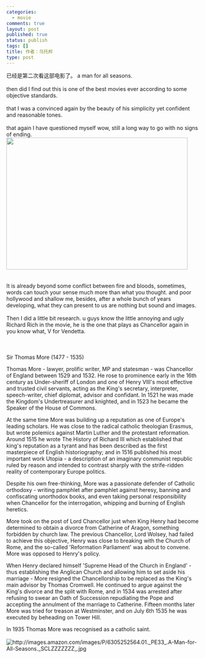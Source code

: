 ```yaml
--- 
categories: 
  - movie
comments: true
layout: post
published: true
status: publish
tags: []
title: 作者：乌托邦
type: post
---
```

<div id="msgcns!3725CC0EE38B1F6!1105" class="bvMsg">已经是第二次看这部电影了。 a man for all seasons. <br><br>then did I find out this is one of the best movies ever according to some objective standards. <br><br>that I was a convinced again by the beauty of his simplicity yet confident and reasonable tones.<br><br>that again I have questioned myself wow, still a long way to go with no signs of ending.<br><div style="width:477px;"><img src="http://static.flickr.com/53/149549046_ee1d1d8931.jpg?v=0" alt="" height="346" width="475"></div>
<br><br>It is already beyond some conflict between fire and bloods, sometimes, words can touch your sense much more than what you thought. and poor hollywood and shallow me, besides, after a whole bunch of years developing, what they can present to us are nothing but sound and images.<br><br>Then I did a little bit research. u guys know the little annoying and ugly Richard Rich in the movie, he is the one that plays as Chancellor again in you know what, V for Vendetta.<br><br><br><br>Sir Thomas More (1477 - 1535)

Thomas More - lawyer, prolific writer, MP and statesman - was Chancellor of England between 1529 and 1532. He rose to prominence early in the 16th century as Under-sheriff of London and one of Henry VIII's most effective and trusted civil servants, acting as the King's secretary, interpreter, speech-writer, chief diplomat, advisor and confidant. In 1521 he was made the Kingdom's Undertreasurer and knighted, and in 1523 he became the Speaker of the House of Commons.

At the same time More was building up a reputation as one of Europe's leading scholars. He was close to the radical catholic theologian Erasmus, but wrote polemics against Martin Luther and the protestant reformation. Around 1515 he wrote The History of Richard III which established that king's reputation as a tyrant and has been described as the first masterpiece of English historiography; and in 1516 published his most important work Utopia - a description of an imaginary communist republic ruled by reason and intended to contrast sharply with the strife-ridden reality of contemporary Europe politics.

Despite his own free-thinking, More was a passionate defender of Catholic orthodoxy - writing pamphlet after pamphlet against heresy, banning and confiscating unorthodox books, and even taking personal responsibility when Chancellor for the interrogation, whipping and burning of English heretics.

More took on the post of Lord Chancellor just when King Henry had become determined to obtain a divorce from Catherine of Aragon, something forbidden by church law. The previous Chancellor, Lord Wolsey, had failed to achieve this objective, Henry was close to breaking with the Church of Rome, and the so-called 'Reformation Parliament' was about to convene. More was opposed to Henry's policy.

When Henry declared himself 'Supreme Head of the Church in England' - thus establishing the Anglican Church and allowing him to set aside his marriage - More resigned the Chancellorship to be replaced as the King's main advisor by Thomas Cromwell. He continued to argue against the King's divorce and the split with Rome, and in 1534 was arrested after refusing to swear an Oath of Succession repudiating the Pope and accepting the annulment of the marriage to Catherine. Fifteen months later More was tried for treason at Westminster, and on July 6th 1535 he was executed by beheading on Tower Hill.

In 1935 Thomas More was recognised as a catholic saint.<br><br><img alt="http://images.amazon.com/images/P/6305252564.01._PE33_.A-Man-for-All-Seasons._SCLZZZZZZZ_.jpg" src="http://images.amazon.com/images/P/6305252564.01._PE33_.A-Man-for-All-Seasons._SCLZZZZZZZ_.jpg"><br>
</div>
